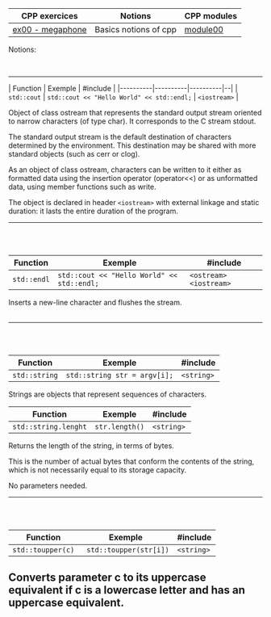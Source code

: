 | CPP exercices |     Notions    | CPP modules |
|----------|----------|----------|
| [ex00 - megaphone](https://github.com/Elwoll/r4-cpp/tree/main/module_00/ex00) | Basics notions of cpp  | [module00](https://github.com/Elwoll/r4-cpp/tree/main/module_00) |

Notions: 

</br>

---
| Function | Exemple | #include | 
|----------|----------|----------|--|
| `std::cout` | `std::cout << "Hello World" << std::endl;` | `<iostream>` |

Object of class ostream that represents the standard output stream oriented to narrow characters (of type char). It corresponds to the C stream stdout.</br>

The standard output stream is the default destination of characters determined by the environment. This destination may be shared with more standard objects (such as cerr or clog).</br>

As an object of class ostream, characters can be written to it either as formatted data using the insertion operator (operator<<) or as unformatted data, using member functions such as write.</br>

The object is declared in header `<iostream>` with external linkage and static duration: it lasts the entire duration of the program.

--- 
</br>
</br>

| Function | Exemple | #include |
|----------|----------|----------|
| `std::endl`  | `std::cout << "Hello World" << std::endl;` |  `<ostream> <iostream>` |

Inserts a new-line character and flushes the stream. </br>
</br>

---
</br>
</br>

 Function | Exemple | #include |
|----------|----------|----------|
| `std::string`   | `std::string str = argv[i];` |   `<string>` |

Strings are objects that represent sequences of characters.
</br>

Function | Exemple | #include |
|----------|----------|----------|
| `std::string.lenght`   | `str.length()` |   `<string>` |

Returns the length of the string, in terms of bytes.</br>

This is the number of actual bytes that conform the contents of the string, which is not necessarily equal to its storage capacity.</br>

No parameters needed.</br>

---
</br>
</br>

Function | Exemple | #include |
|----------|----------|----------|
| `std::toupper(c)`   | ` std::toupper(str[i])` |   `<string>` |

Converts parameter c to its uppercase equivalent if c is a lowercase letter and has an uppercase equivalent. </br>
</br>
</br>
---

